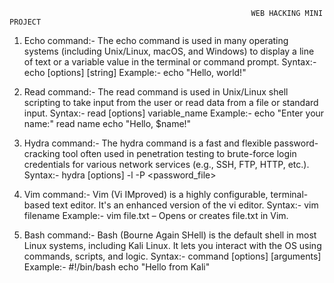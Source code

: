                                                           WEB HACKING MINI PROJECT
1. Echo command:-
   The echo command is used in many operating systems (including Unix/Linux, macOS, and Windows) to display a line of text or a variable value in the terminal or command prompt.
        Syntax:- echo [options] [string]
        Example:- echo "Hello, world!"

2. Read command:-
   The read command is used in Unix/Linux shell scripting to take input from the user or read data from a file or standard input.
          Syntax:- read [options] variable_name
           Example:- echo "Enter your name:"
                     read name
                     echo "Hello, $name!"
3. Hydra command:-
   The hydra command is a fast and flexible password-cracking tool often used in penetration testing to brute-force login credentials for various network services (e.g., SSH, FTP, HTTP, etc.).
          Syntax:- hydra [options] -l <username> -P <password_file> <target> <protocol>

4. Vim command:-
   Vim (Vi IMproved) is a highly configurable, terminal-based text editor. It's an enhanced version of the vi editor.
          Syntax:- vim filename
          Example:- vim file.txt – Opens or creates file.txt in Vim.

5. Bash command:-
   Bash (Bourne Again SHell) is the default shell in most Linux systems, including Kali Linux. It lets you interact with the OS using commands, scripts, and logic.
            Syntax:- command [options] [arguments]
             Example:- #!/bin/bash
                       echo "Hello from Kali"




          




